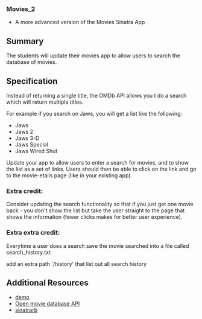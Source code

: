 ### Movies_2
* A more advanced version of the Movies Sinatra App

## Summary

The students will update their movies app to allow users to search the database of movies.


## Specification
Instead of returning a single title, the OMDb API allows you t do a search which will return multiple titles.

For example if you search on Jaws, you will get a list like the following:

* Jaws
* Jaws 2
* Jaws 3-D
* Jaws Special
* Jaws Wired Shut

Update your app to allow users to enter a search for movies, and to show the list as a set of links.
Users should then be able to click on the link and go to the movie-etails page (like in your existing app).


### Extra credit:

Consider updating the search functionality so that if you just get one movie back - you don't show the list but take the user straight to the page that shows the information (fewer clicks makes for better user experience).

### Extra extra credit: 

Everytime a user does a search save the movie searched into a file called search_history.txt

add an extra path '/history' that list out all search history

## Additional Resources
- [demo](http://dt-movies-viewer.herokuapp.com)
- [Open movie database API](http://www.omdbapi.com/)
- [sinatrarb](http://www.sinatrarb.com/)